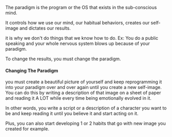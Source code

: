 The paradigm is the program or the OS that exists in the sub-conscious mind.

It controls how we use our mind, our habitual behaviors, creates our self-image and dictates our results.

it is why we don't do things that we know how to do.
Ex: You do a public speaking and your whole nervous system blows up because of your paradigm.

To change the results, you must change the paradigm.

#### Changing The Paradigm
you must create a beautiful picture of yourself and keep reprogramming it into your paradigm over and over again until you create a new self-image.  You can do this by writing a description of that image on a sheet of paper and reading it A LOT while every time being emotionally evolved in it.

In other words, you write a script or a description of a character you want to be and keep reading it until you believe it and start acting on it.

Plus, you can also start developing 1 or 2 habits that go with new image you created for example.
